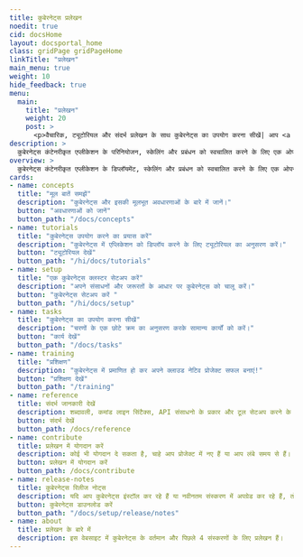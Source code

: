 ```yaml
---
title: कुबेरनेट्स प्रलेखन  
noedit: true
cid: docsHome
layout: docsportal_home
class: gridPage gridPageHome
linkTitle: "प्रलेखन"
main_menu: true
weight: 10
hide_feedback: true
menu:
  main:
    title: "प्रलेखन"
    weight: 20
    post: >
      <p>वैचारिक, ट्यूटोरियल और संदर्भ प्रलेखन के साथ कुबेरनेट्स का उपयोग करना सीखें| आप <a href="/editdocs/" data-auto-burger-exclude data-proofer-ignore>डॉक्स में योगदान करने में मदद भी कर सकते हैं</a>!</p>
description: >
  कुबेरनेट्स कंटेनरीकृत एप्लीकेशन के परिनियोजन, स्केलिंग और प्रबंधन को स्वचालित करने के लिए एक ओपन सोर्स कंटेनर ऑर्केस्ट्रेशन इंजन है| यह ओपन सोर्स प्रोजेक्ट Cloud Native Computing Foundation द्वारा होस्ट किया गया है।
overview: >
  कुबेरनेट्स कंटेनरीकृत एप्लीकेशन के डिप्लॉयमेंट, स्केलिंग और प्रबंधन को स्वचालित करने के लिए एक ओपन सोर्स कंटेनर ऑर्केस्ट्रेशन इंजन है। यह ओपन सोर्स प्रोजेक्ट Cloud Native Computing Foundation द्वारा होस्ट किया गया है|(<a href="https://www.cncf.io/about">CNCF</a>).
cards:
- name: concepts
  title: "मूल बातें समझें"
  description: "कुबेरनेट्स और इसकी मूलभूत अवधारणाओं के बारे में जानें।"
  button: "अवधारणाओं को जानें"
  button_path: "/docs/concepts"
- name: tutorials
  title: "कुबेरनेट्स उपयोग करने का प्रयास करें"
  description: "कुबेरनेट्स में एप्लिकेशन को डिप्लॉय करने के लिए ट्यूटोरियल का अनुसरण करें।"
  button: "ट्यूटोरियल देखें"
  button_path: "/hi/docs/tutorials"
- name: setup
  title: "एक कुबेरनेट्स क्लस्टर सेटअप करें"
  description: "अपने संसाधनों और जरूरतों के आधार पर कुबेरनेट्स को चालू करें।"
  button: "कुबेरनेट्स सेटअप करें "
  button_path: "/hi/docs/setup"
- name: tasks
  title: "कुबेरनेट्स का उपयोग करना सीखें"
  description: "चरणों के एक छोटे क्रम का अनुसरण करके सामान्य कार्यों को करें।"
  button: "कार्य देखें"
  button_path: "/docs/tasks"
- name: training
  title: "प्रशिक्षण"
  description: "कुबेरनेट्स में प्रमाणित हो कर अपने क्लाउड नेटिव प्रोजेक्ट सफल बनाएं!"
  button: "प्रशिक्षण देखें"
  button_path: "/training"
- name: reference
  title: संदर्भ जानकारी देखें 
  description: शब्दावली, कमांड लाइन सिंटैक्स, API संसाधनो के प्रकार और टूल सेटअप करने के प्रलेखन। 
  button: संदर्भ देखें 
  button_path: /docs/reference
- name: contribute
  title: प्रलेखन में योगदान करें 
  description: कोई भी योगदान दे सकता है, चाहे आप प्रोजेक्ट में नए हैं या आप लंबे समय से हैं।
  button: प्रलेखन में योगदान करें 
  button_path: /docs/contribute
- name: release-notes
  title: कुबेरनेट्स रिलीज नोट्स 
  description: यदि आप कुबेरनेट्स इंस्टॉल कर रहे हैं या नवीनतम संस्करण में अपग्रेड कर रहे हैं, तो वर्तमान रिलीज़ नोट्स देखें।
  button: कुबेरनेट्स डाउनलोड करें
  button_path: "/docs/setup/release/notes"
- name: about
  title: प्रलेखन के बारे में
  description: इस वेबसाइट में कुबेरनेट्स के वर्तमान और पिछले 4 संस्करणों के लिए प्रलेखन हैं।
---
```

